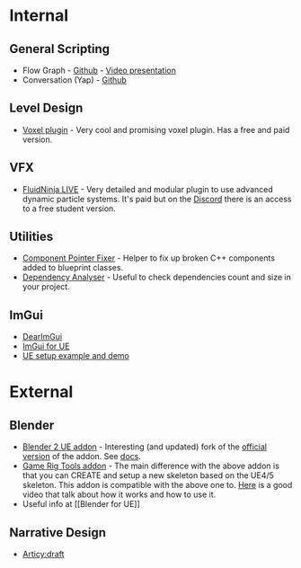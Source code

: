 
# Internal

## General Scripting
- Flow Graph - [Github](https://github.com/MothCocoon/FlowGraph) - [Video presentation](https://www.youtube.com/watch?v=BAqhccgKx_k)
- Conversation (Yap) - [Github](https://github.com/HomerJohnston/UE-FlowYap)
## Level Design
- [Voxel plugin](https://voxelplugin.com/) - Very cool and promising voxel plugin. Has a free and paid version.
## VFX
- [FluidNinja LIVE](https://www.fab.com/listings/80fcf53e-49f7-4635-a71c-ba81280c6618) - Very detailed and modular plugin to use advanced dynamic particle systems. It's paid but on the [Discord](https://discord.gg/rgEtwua2tu) there is an access to a free student version.
## Utilities
- [Component Pointer Fixer](https://github.com/Duroxxigar/ComponentPointerFixer) - Helper to fix up broken C++ components added to blueprint classes.
- [Dependency Analyser](https://github.com/alessianigretti/DependencyAnalyser) - Useful to check dependencies count and size in your project.

## ImGui
- [DearImGui](https://github.com/ocornut/imgui)
- [ImGui for UE](https://github.com/VesCodes/ImGui)
- [UE setup example and demo](https://www.youtube.com/watch?v=qyO38jX5RU8&t=365s)

# External
## Blender
- [Blender 2 UE addon](https://github.com/poly-hammer/BlenderTools) - Interesting (and updated) fork of the [official version](https://github.com/EpicGamesExt/BlenderTools) of the addon. See [docs](https://poly-hammer.github.io/BlenderTools/).
- [Game Rig Tools addon](https://toshicg.gumroad.com/l/game_rig_tools) - The main difference with the above addon is that you can CREATE and setup a new skeleton based on the UE4/5 skeleton. This addon is compatible with the above one to. [Here](https://www.youtube.com/watch?v=U23WyAd8o_8) is a good video that talk about how it works and how to use it.
- Useful info at [[Blender for UE]]

## Narrative Design
- [Articy:draft](https://www.articy.com/en/)
